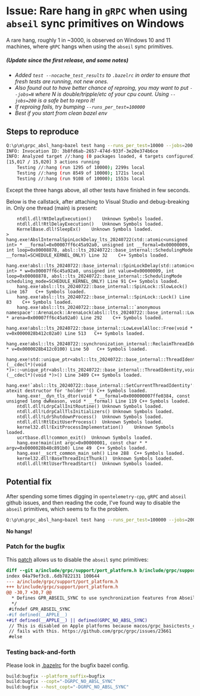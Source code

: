 # Issue: Rare hang in `gRPC` when using `abseil` sync primitives on Windows

A rare hang, roughly 1 in ~3000, is observed on Windows 10 and 11 machines, where `gRPC` hangs when using the `abseil` sync primitives.

##### (_Update since the first release, and some notes)_
- _Added `test --nocache_test_results` to `.bazelrc` in order to ensure that fresh tests are running, not new ones._
- _Also found out to have better chance of reproing, you may want to put `--jobs=N` where N is double/tripple/etc of your cpu count. Using `--jobs=200` is a safe bet to repro it!_
- _If reproing fails, try bumping `--runs_per_test=100000`_
- _Best if you start from clean bazel env_

## Steps to reproduce

```sh
Q:\p\m\grpc_absl_hang>bazel test hang --runs_per_test=10000 --jobs=200
INFO: Invocation ID: 3b8fd6ab-2657-474d-933f-3e20e374b6ce
INFO: Analyzed target //:hang (0 packages loaded, 4 targets configured).
[15,017 / 15,020] 3 actions running
    Testing //:hang (run 1295 of 10000); 2299s local
    Testing //:hang (run 8549 of 10000); 1721s local
    Testing //:hang (run 9108 of 10000); 1553s local
```

Except the three hangs above, all other tests have finished in few seconds.

Below is the callstack, after attaching to Visual Studio and debug-breaking in.
Only one thread (main) is present:

```
 	ntdll.dll!NtDelayExecution()	Unknown	Symbols loaded.
 	ntdll.dll!RtlDelayExecution()	Unknown	Symbols loaded.
 	KernelBase.dll!SleepEx()	Unknown	Symbols loaded.
>	hang.exe!AbslInternalSpinLockDelay_lts_20240722(std::atomic<unsigned int> * __formal=0x00007ff6c45a92a0, unsigned int __formal=0x00000009, int loop=0x00008878, absl::lts_20240722::base_internal::SchedulingMode __formal=SCHEDULE_KERNEL_ONLY) Line 32	C++	Symbols loaded.
 	hang.exe!absl::lts_20240722::base_internal::SpinLockDelay(std::atomic<unsigned int> * w=0x00007ff6c45a92a0, unsigned int value=0x00000009, int loop=0x00008878, absl::lts_20240722::base_internal::SchedulingMode scheduling_mode=SCHEDULE_KERNEL_ONLY) Line 91	C++	Symbols loaded.
 	hang.exe!absl::lts_20240722::base_internal::SpinLock::SlowLock() Line 167	C++	Symbols loaded.
 	hang.exe!absl::lts_20240722::base_internal::SpinLock::Lock() Line 83	C++	Symbols loaded.
 	hang.exe!absl::lts_20240722::base_internal::`anonymous namespace'::ArenaLock::ArenaLock(absl::lts_20240722::base_internal::LowLevelAlloc::Arena * arena=0x00007ff6c45a92a0) Line 292	C++	Symbols loaded.
 	hang.exe!absl::lts_20240722::base_internal::LowLevelAlloc::Free(void * v=0x0000028b412c02a0) Line 513	C++	Symbols loaded.
 	hang.exe!absl::lts_20240722::synchronization_internal::ReclaimThreadIdentity(void * v=0x0000028b412c0100) Line 50	C++	Symbols loaded.
 	hang.exe!std::unique_ptr<absl::lts_20240722::base_internal::ThreadIdentity,void (__cdecl*)(void *)>::~unique_ptr<absl::lts_20240722::base_internal::ThreadIdentity,void (__cdecl*)(void *)>() Line 3409	C++	Symbols loaded.
 	hang.exe!`absl::lts_20240722::base_internal::SetCurrentThreadIdentity'::`2'::`dynamic atexit destructor for 'holder''()	C++	Symbols loaded.
 	hang.exe!__dyn_tls_dtor(void * __formal=0x000000007ffe0384, const unsigned long dwReason, void * __formal) Line 119	C++	Symbols loaded.
 	ntdll.dll!LdrpCallInitRoutine()	Unknown	Symbols loaded.
 	ntdll.dll!LdrpCallTlsInitializers()	Unknown	Symbols loaded.
 	ntdll.dll!LdrShutdownProcess()	Unknown	Symbols loaded.
 	ntdll.dll!RtlExitUserProcess()	Unknown	Symbols loaded.
 	kernel32.dll!ExitProcessImplementation()	Unknown	Symbols loaded.
 	ucrtbase.dll!common_exit()	Unknown	Symbols loaded.
 	hang.exe!main(int argc=0x00000001, const char * * argv=0x0000028b40c891b0) Line 49	C++	Symbols loaded.
 	hang.exe!__scrt_common_main_seh() Line 288	C++	Symbols loaded.
 	kernel32.dll!BaseThreadInitThunk()	Unknown	Symbols loaded.
 	ntdll.dll!RtlUserThreadStart()	Unknown	Symbols loaded.
```

## Potential fix

After spending some times digging in `opentelemetry-cpp`, `gRPC` and `abseil` github issues, and then reading the code, 
I've found way to disable the `abseil` primitives, which seems to fix the problem.

```sh 
Q:\p\m\grpc_absl_hang>bazel test hang --runs_per_test=100000 --jobs=200 --config=bugfix
```

**No hangs!**

### Patch for the bugfix

This [patch](grpc_no_absl_sync.patch) allows us to disable the `abseil` sync primitives:

```patch
diff --git a/include/grpc/support/port_platform.h b/include/grpc/support/port_platform.h
index 04a79ef3c8..6db7822131 100644
--- a/include/grpc/support/port_platform.h
+++ b/include/grpc/support/port_platform.h
@@ -30,7 +30,7 @@
  * Defines GPR_ABSEIL_SYNC to use synchronization features from Abseil
  */
 #ifndef GPR_ABSEIL_SYNC
-#if defined(__APPLE__)
+#if defined(__APPLE__) || defined(GRPC_NO_ABSL_SYNC)
 // This is disabled on Apple platforms because macos/grpc_basictests_c_cpp
 // fails with this. https://github.com/grpc/grpc/issues/23661
 #else
```

### Testing back-and-forth

Please look in [.bazelrc](.bazelrc) for the bugfix bazel config.

```sh
build:bugfix --platform_suffix=bugfix
build:bugfix --copt="-DGRPC_NO_ABSL_SYNC"
build:bugfix --host_copt="-DGRPC_NO_ABSL_SYNC"
```

